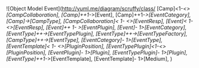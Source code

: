 ![Object Model Event](http://yuml.me/diagram/scruffy/class/
[Camp]<1-*<>[CampCollaboration],
[Camp]++1-*>[Event],
[Camp]++1-*>[EventCategory],
[Camp]->[CampType],
[CampCollaboration]< 1- *<>[EventResp],
[Event]< 1- *<>[EventResp],
[Event]++ 1- *>[EventPlugin],
[Event]- 1>[EventCategory],
[EventType]++-*>[EventTypePlugin],
[EventType]++-*>[EventTypeFactory],
[CampType]++-*>[EventType],
[EventCategory]- 1>[EventType],
[EventTemplate]< 1- *<>[PluginPosition],
[EventTypePlugin]<1-*<>[PluginPosition],
[EventPlugin]- 1>[Plugin],
[EventTypePlugin]- 1>[Plugin],
[EventType]++1-*>[EventTemplate],
[EventTemplate]- 1>[Medium],
)
